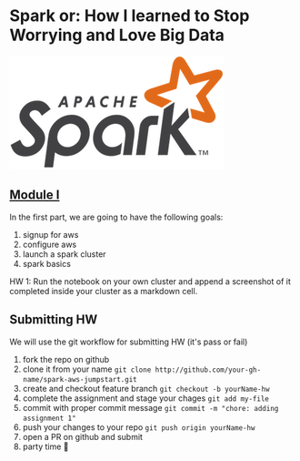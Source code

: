 # Spark or: How I learned to Stop Worrying and Love Big Data
![](images/spark-logo-trademark.png)

## [Module I](01-Module-1.md)
In the first part, we are going to have the following goals:
1. signup for aws
2. configure aws
3. launch a spark cluster
4. spark basics

HW 1: Run the notebook on your own cluster and append a screenshot of it completed inside your cluster as a markdown cell.

## Submitting HW
We will use the git workflow for submitting HW (it's pass or fail)
1. fork the repo on github
2. clone it from your name
`git clone http://github.com/your-gh-name/spark-aws-jumpstart.git`
3. create and checkout feature branch
`git checkout -b yourName-hw`
4. complete the assignment and stage your chages
`git add my-file`
5. commit with proper commit message
`git commit -m "chore: adding assignment 1"`
6. push your changes to your repo
`git push origin yourName-hw`
7. open a PR on github and submit
8. party time :tada:
